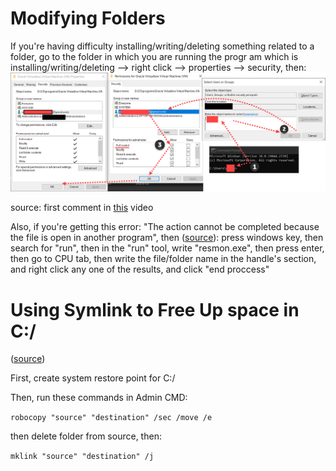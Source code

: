 # Modifying Folders
If you're having difficulty installing/writing/deleting something related to a folder, go to the folder in which you are running the progr am which is installing/writing/deleting --> right click --> properties --> security, then:
![](Attachments%20-%20Windows%20Tips/Pasted%20image%2020230330114749.png)

source: first comment in [this](https://www.youtube.com/watch?v=7CpkRbVOrpw) video

Also, if you're getting this error: "The action cannot be completed because the file is open in another program", then ([source](https://www.youtube.com/watch?v=xJv0hwPhlag)): 
press windows key, then search for "run", then in the "run" tool, write "resmon.exe", then press enter, then go to CPU tab, then write the file/folder name in the handle's section, and right click any one of the results, and click "end proccess"


# Using Symlink to Free Up space in C:/

([source](https://www.youtube.com/watch?v=YgJ370djOjs))

First, create system restore point for C:/

Then, run these commands in Admin CMD:

`robocopy "source" "destination" /sec /move /e `

then delete folder from source, then:

`mklink "source" "destination" /j`


